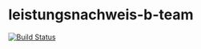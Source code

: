 # leistungsnachweis-b-team

[![Build Status](https://travis-ci.org/ob-algdatii-ss18/leistungsnachweis-b-team.svg?branch=master)](https://travis-ci.org/ob-algdatii-ss18/leistungsnachweis-b-team)